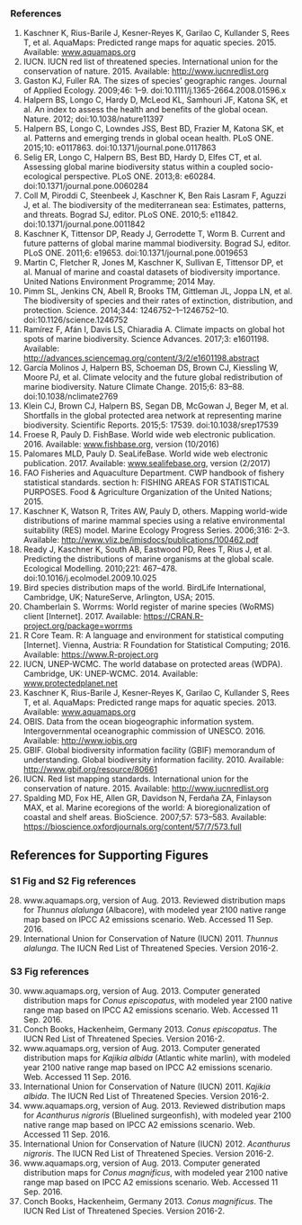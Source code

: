 ### References

1. Kaschner K, Rius-Barile J, Kesner-Reyes K, Garilao C, Kullander S, Rees T, et al. AquaMaps: Predicted range maps for aquatic species. 2015. Available: www.aquamaps.org
2. IUCN. IUCN red list of threatened species. International union for the conservation of nature. 2015. Available: http://www.iucnredlist.org
3. Gaston KJ, Fuller RA. The sizes of species’ geographic ranges. Journal of Applied Ecology. 2009;46: 1–9. doi:10.1111/j.1365-2664.2008.01596.x
4. Halpern BS, Longo C, Hardy D, McLeod KL, Samhouri JF, Katona SK, et al. An index to assess the health and benefits of the global ocean. Nature. 2012; doi:10.1038/nature11397
5. Halpern BS, Longo C, Lowndes JSS, Best BD, Frazier M, Katona SK, et al. Patterns and emerging trends in global ocean health. PLoS ONE. 2015;10: e0117863. doi:10.1371/journal.pone.0117863
6. Selig ER, Longo C, Halpern BS, Best BD, Hardy D, Elfes CT, et al. Assessing global marine biodiversity status within a coupled socio-ecological perspective. PLoS ONE. 2013;8: e60284. doi:10.1371/journal.pone.0060284
7. Coll M, Piroddi C, Steenbeek J, Kaschner K, Ben Rais Lasram F, Aguzzi J, et al. The biodiversity of the mediterranean sea: Estimates, patterns, and threats. Bograd SJ, editor. PLoS ONE. 2010;5: e11842. doi:10.1371/journal.pone.0011842
8. Kaschner K, Tittensor DP, Ready J, Gerrodette T, Worm B. Current and future patterns of global marine mammal biodiversity. Bograd SJ, editor. PLoS ONE. 2011;6: e19653. doi:10.1371/journal.pone.0019653
9. Martin C, Fletcher R, Jones M, Kaschner K, Sullivan E, Tittensor DP, et al. Manual of marine and coastal datasets of biodiversity importance. United Nations Environment Programme; 2014 May. 
10. Pimm SL, Jenkins CN, Abell R, Brooks TM, Gittleman JL, Joppa LN, et al. The biodiversity of species and their rates of extinction, distribution, and protection. Science. 2014;344: 1246752–1–1246752–10. doi:10.1126/science.1246752
11. Ramírez F, Afán I, Davis LS, Chiaradia A. Climate impacts on global hot spots of marine biodiversity. Science Advances. 2017;3: e1601198. Available: http://advances.sciencemag.org/content/3/2/e1601198.abstract
12. García Molinos J, Halpern BS, Schoeman DS, Brown CJ, Kiessling W, Moore PJ, et al. Climate velocity and the future global redistribution of marine biodiversity. Nature Climate Change. 2015;6: 83–88. doi:10.1038/nclimate2769
13. Klein CJ, Brown CJ, Halpern BS, Segan DB, McGowan J, Beger M, et al. Shortfalls in the global protected area network at representing marine biodiversity. Scientific Reports. 2015;5: 17539. doi:10.1038/srep17539
14. Froese R, Pauly D. FishBase. World wide web electronic publication. 2016. Available: www.fishbase.org, version (10/2016)
15. Palomares MLD, Pauly D. SeaLifeBase. World wide web electronic publication. 2017. Available: www.sealifebase.org, version (2/2017)
16. FAO Fisheries and Aquaculture Department. CWP handbook of fishery statistical standards. section h: FISHING AREAS FOR STATISTICAL PURPOSES. Food & Agriculture Organization of the United Nations; 2015. 
17. Kaschner K, Watson R, Trites AW, Pauly D, others. Mapping world-wide distributions of marine mammal species using a relative environmental suitability (RES) model. Marine Ecology Progress Series. 2006;316: 2–3. Available: http://www.vliz.be/imisdocs/publications/100462.pdf
18. Ready J, Kaschner K, South AB, Eastwood PD, Rees T, Rius J, et al. Predicting the distributions of marine organisms at the global scale. Ecological Modelling. 2010;221: 467–478. doi:10.1016/j.ecolmodel.2009.10.025
19. Bird species distribution maps of the world. BirdLife International, Cambridge, UK; NatureServe, Arlington, USA; 2015. 
20. Chamberlain S. Worrms: World register of marine species (WoRMS) client [Internet]. 2017. Available: https://CRAN.R-project.org/package=worrms
21. R Core Team. R: A language and environment for statistical computing [Internet]. Vienna, Austria: R Foundation for Statistical Computing; 2016. Available: https://www.R-project.org
22. IUCN, UNEP-WCMC. The world database on protected areas (WDPA). Cambridge, UK: UNEP-WCMC. 2014. Available: www.protectedplanet.net
23. Kaschner K, Rius-Barile J, Kesner-Reyes K, Garilao C, Kullander S, Rees T, et al. AquaMaps: Predicted range maps for aquatic species. 2013. Available: www.aquamaps.org
24. OBIS. Data from the ocean biogeographic information system. Intergovernmental oceanographic commission of UNESCO. 2016. Available: http://www.iobis.org
25. GBIF. Global biodiversity information facility (GBIF) memorandum of understanding. Global biodiversity information facility. 2010. Available: http://www.gbif.org/resource/80661
26. IUCN. Red list mapping standards. International union for the conservation of nature. 2015. Available: http://www.iucnredlist.org
27. Spalding MD, Fox HE, Allen GR, Davidson N, Ferdaña ZA, Finlayson MAX, et al. Marine ecoregions of the world: A bioregionalization of coastal and shelf areas. BioScience. 2007;57: 573–583. Available: https://bioscience.oxfordjournals.org/content/57/7/573.full

## References for Supporting Figures

### S1 Fig and S2 Fig references

<ol start = 28>
<li>www.aquamaps.org, version of Aug. 2013. Reviewed distribution maps for <i>Thunnus alalunga</i> (Albacore), with modeled year 2100 native range map based on IPCC A2 emissions scenario. Web. Accessed 11 Sep. 2016.</li>
<li>International Union for Conservation of Nature (IUCN) 2011. <i>Thunnus alalunga</i>. The IUCN Red List of Threatened Species. Version 2016-2.
</li></ol>

### S3 Fig references

<ol start = 30>
<li>www.aquamaps.org, version of Aug. 2013. Computer generated distribution maps for <i>Conus episcopatus</i>, with modeled year 2100 native range map based on IPCC A2 emissions scenario. Web. Accessed 11 Sep. 2016.</li>
<li>Conch Books, Hackenheim, Germany 2013. <i>Conus episcopatus</i>. The IUCN Red List of Threatened Species. Version 2016-2.</li>
<li>www.aquamaps.org, version of Aug. 2013. Computer generated distribution maps for <i>Kajikia albida</i> (Atlantic white marlin), with modeled year 2100 native range map based on IPCC A2 emissions scenario. Web. Accessed 11 Sep. 2016.</li>
<li>International Union for Conservation of Nature (IUCN) 2011. <i>Kajikia albida</i>. The IUCN Red List of Threatened Species. Version 2016-2.</li>
<li>www.aquamaps.org, version of Aug. 2013. Reviewed distribution maps for <i>Acanthurus nigroris</i> (Bluelined surgeonfish), with modeled year 2100 native range map based on IPCC A2 emissions scenario. Web. Accessed 11 Sep. 2016.</li>
<li>International Union for Conservation of Nature (IUCN) 2012. <i>Acanthurus nigroris</i>. The IUCN Red List of Threatened Species. Version 2016-2.</li>
<li>www.aquamaps.org, version of Aug. 2013. Computer generated distribution maps for <i>Conus magnificus</i>, with modeled year 2100 native range map based on IPCC A2 emissions scenario. Web. Accessed 11 Sep. 2016.</li>
<li>Conch Books, Hackenheim, Germany 2013. <i>Conus magnificus</i>. The IUCN Red List of Threatened Species. Version 2016-2.
</li></ol>

